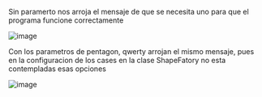 
Sin paramerto nos arroja el mensaje de que se necesita uno para que el programa funcione correctamente

![image](https://user-images.githubusercontent.com/123812969/219458249-fab9ff01-f307-45e8-bc7b-7c3f55391a5e.png)

Con los parametros de pentagon, qwerty arrojan el mismo mensaje, pues en la configuracion de los cases en la clase ShapeFatory no esta contempladas esas opciones

![image](https://user-images.githubusercontent.com/123812969/219458547-7dec8254-8e88-49ec-acc9-575c80c6712a.png)
